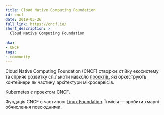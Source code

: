 ```yaml
---
title: Cloud Native Computing Foundation
id: cncf
date: 2019-05-26
full_link: https://cncf.io/
short_description: >
  Cloud Native Computing Foundation

aka:
- CNCF
tags:
- community
---
```


Cloud Native Computing Foundation (CNCF) створює стійку екосистему та сприяє розвитку спільноти навколо [проєктів](https://www.cncf.io/projects/), які оркеструють контейнери як частину архітектури мікросервісів.

Kubernetes є проєктом CNCF.

<!--more-->

Фундація CNCF є частиною [Linux Foundation](https://www.linuxfoundation.org/). Її місія — зробити хмарні обчислення повсюдними.
